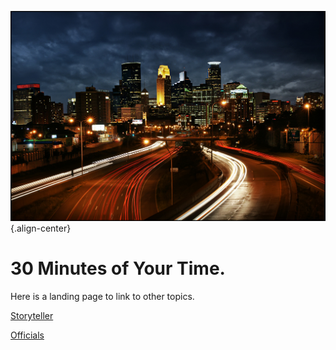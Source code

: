 <!-- TITLE: Twin Cities by Night -->
<!-- SUBTITLE: A current game run by K. Dorsey -->
![Twin Cities by Night](/uploads/4803699950-96-f-4-fd-0-d-7-a-b.jpg "4803699950 96 F 4 Fd 0 D 7 A B"){.align-center}

# 30 Minutes of Your Time.

Here is a landing page to link to other topics.

[Storyteller](/home/vtm/st)

[Officials](/home/vtm/officials)
